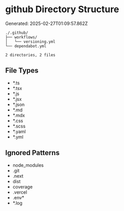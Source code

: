 # github Directory Structure
Generated: 2025-02-27T01:09:57.862Z

```
./.github/
├── workflows/
│   └── versioning.yml
└── dependabot.yml

2 directories, 2 files

```

## File Types
- *.ts
- *.tsx
- *.js
- *.jsx
- *.json
- *.md
- *.mdx
- *.css
- *.scss
- *.yaml
- *.yml

## Ignored Patterns
- node_modules
- .git
- .next
- dist
- coverage
- .vercel
- .env*
- *.log
